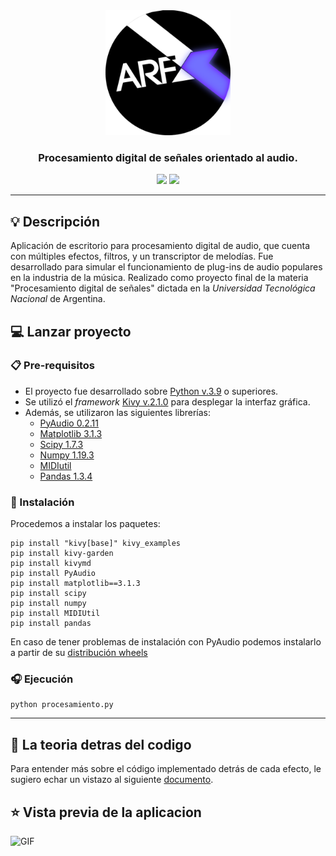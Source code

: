 <div align="center"><img src="img/Logo.png" width="200" /></div>

<h3 align="center">Procesamiento digital de señales orientado al audio.</h3>

<div align="center">
    <img src="https://img.shields.io/badge/Python-%E2%89%A53.9-blue?logo=python&logoColor=white"/>
    <img src="https://img.shields.io/badge/Kivy-v2.1.0-0c4b33?logo=kivy" />
</div>

------

## 💡 Descripción

Aplicación de escritorio para procesamiento digital de audio, que cuenta con múltiples efectos, filtros, y un transcriptor de melodías. Fue desarrollado para simular el funcionamiento de plug-ins de audio populares en la industria de la música. Realizado como proyecto final de la materia "Procesamiento digital de señales" dictada en la *Universidad Tecnológica Nacional* de Argentina.

## 💻 Lanzar proyecto

### 📋 Pre-requisitos

* El proyecto fue desarrollado sobre [Python v.3.9](https://www.python.org/downloads/release/python-390/) o superiores.
* Se utilizó el *framework* [Kivy v.2.1.0](https://kivy.org/#home) para desplegar la interfaz gráfica.
* Además, se utilizaron las siguientes librerías:
    - [PyAudio 0.2.11](http://people.csail.mit.edu/hubert/pyaudio/)
    - [Matplotlib 3.1.3](https://matplotlib.org)
    - [Scipy 1.7.3](https://scipy.org)
    - [Numpy 1.19.3](https://numpy.org)
    - [MIDIutil](https://midiutil.readthedocs.io/en/1.2.1/)
    - [Pandas 1.3.4](https://pandas.pydata.org)
    
### 🔧 Instalación

Procedemos a instalar los paquetes:

```
pip install "kivy[base]" kivy_examples
pip install kivy-garden
pip install kivymd
pip install PyAudio
pip install matplotlib==3.1.3
pip install scipy
pip install numpy
pip install MIDIUtil
pip install pandas
```

En caso de tener problemas de instalación con PyAudio podemos instalarlo a partir de su [distribución wheels](https://www.lfd.uci.edu/~gohlke/pythonlibs/#pyaudio)

### 🎧 Ejecución

```
python procesamiento.py
```

---

## 📖 La teoria detras del codigo

Para entender más sobre el código implementado detrás de cada efecto, le sugiero echar un vistazo al siguiente [documento](https://nbviewer.org/github/aletbm/ARFX__PDS_aplicado_en_audio/blob/master/docs/PDS_aplicado_en_audio.ipynb).

## ⭐️ Vista previa de la aplicacion

![GIF](./img/preview.gif)

